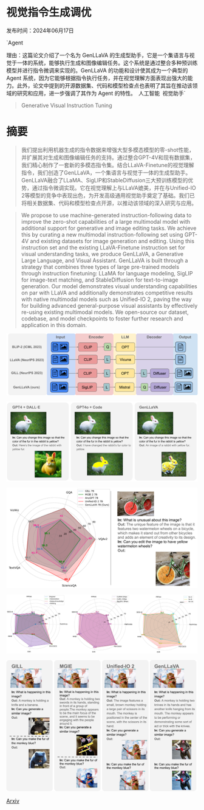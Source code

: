 # 视觉指令生成调优

发布时间：2024年06月17日

`Agent

理由：这篇论文介绍了一个名为 GenLLaVA 的生成型助手，它是一个集语言与视觉于一体的系统，能够执行生成和图像编辑任务。这个系统是通过整合多种预训练模型并进行指令微调来实现的。GenLLaVA 的功能和设计使其成为一个典型的 Agent 系统，因为它能够根据指令执行任务，并在视觉理解方面表现出强大的能力。此外，论文中提到的开源数据集、代码和模型检查点也表明了其旨在推动该领域的研究和应用，进一步强调了其作为 Agent 的特性。` `人工智能` `视觉助手`

> Generative Visual Instruction Tuning

# 摘要

> 我们提出利用机器生成的指令数据来增强大型多模态模型的零-shot性能，并扩展其对生成和图像编辑任务的支持。通过整合GPT-4V和现有数据集，我们精心制作了一套新的多模态指令集。结合LLaVA-Finetune的视觉理解指令，我们创造了GenLLaVA，一个集语言与视觉于一体的生成型助手。GenLLaVA融合了LLaMA、SigLIP和StableDiffusion三大预训练模型的优势，通过指令微调实现。它在视觉理解上与LLaVA媲美，并在与Unified-IO 2等模型的竞争中表现出色，为开发高级通用视觉助手奠定了基础。我们已将相关数据集、代码和模型检查点开源，以推动该领域的深入研究与应用。

> We propose to use machine-generated instruction-following data to improve the zero-shot capabilities of a large multimodal model with additional support for generative and image editing tasks. We achieve this by curating a new multimodal instruction-following set using GPT-4V and existing datasets for image generation and editing. Using this instruction set and the existing LLaVA-Finetune instruction set for visual understanding tasks, we produce GenLLaVA, a Generative Large Language, and Visual Assistant. GenLLaVA is built through a strategy that combines three types of large pre-trained models through instruction finetuning: LLaMA for language modeling, SigLIP for image-text matching, and StableDiffusion for text-to-image generation. Our model demonstrates visual understanding capabilities on par with LLaVA and additionally demonstrates competitive results with native multimodal models such as Unified-IO 2, paving the way for building advanced general-purpose visual assistants by effectively re-using existing multimodal models. We open-source our dataset, codebase, and model checkpoints to foster further research and application in this domain.

![视觉指令生成调优](../../../paper_images/2406.11262/x1.png)

![视觉指令生成调优](../../../paper_images/2406.11262/x2.png)

![视觉指令生成调优](../../../paper_images/2406.11262/x3.png)

![视觉指令生成调优](../../../paper_images/2406.11262/x4.png)

![视觉指令生成调优](../../../paper_images/2406.11262/x5.png)

[Arxiv](https://arxiv.org/abs/2406.11262)